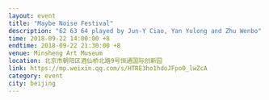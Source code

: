 ```yaml
---
layout: event
title: "Maybe Noise Festival"
description: "62 63 64 played by Jun-Y Ciao, Yan Yulong and Zhu Wenbo"
time: 2018-09-22 14:00:00 +8
endtime: 2018-09-22 21:30:00 +8
venue: Minsheng Art Museum
location: 北京市朝阳区酒仙桥北路9号恒通国际创新园
link: https://mp.weixin.qq.com/s/HTRE3ho1hdoJFpo0_lwZcA
category: event
city: beijing
---
```

